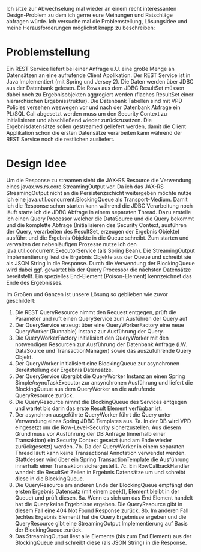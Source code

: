 

Ich sitze zur Abwechselung mal wieder an einem recht interessanten Design-Problem zu dem ich gerne eure Meinungen und Ratschläge abfragen würde. 
Ich versuche mal die Problemstellung, Lösungsidee und meine Herausforderungen möglichst knapp zu beschreiben:

# Problemstellung 
Ein REST Service liefert bei einer Anfrage u.U. eine große Menge an Datensätzen an eine aufrufende Client Applikation. 
Der REST Service ist in Java Implementiert (mit Spring und Jersey 2). Die Daten werden über JDBC aus der Datenbank gelesen. Die Rows aus dem JDBC ResultSet müssen dabei noch zu Ergebnisobjekten aggregiert werden (flaches ResultSet einer hierarchischen Ergebnisstruktur).
Die Datenbank Tabellen sind mit VPD Policies versehen weswegen vor und nach der Datenbank Abfrage ein PL/SQL Call abgesetzt werden muss um den Security Context zu initialisieren und abschließend wieder zurückzusetzen.
Die Ergebnisdatensätze sollen gestreamed geliefert werden, damit die Client Applikation schon die ersten Datensätze verarbeiten kann während der REST Service noch die restlichen ausliefert.

# Design Idee
Um die Response zu streamen sieht die JAX-RS Resource die Verwendung eines javax.ws.rs.core.StreamingOutput vor.
Da ich das JAX-RS StreamingOutput nicht an die Persistenzschicht weitergeben möchte nutze ich eine java.util.concurrent.BlockingQueue als Transport-Medium.
Damit ich die Response schon starten kann während die JDBC Verarbeitung noch läuft starte ich die JDBC Abfrage in einem separaten Thread. Dazu erstelle ich einen Query Processor welcher die DataSource und die Query bekommt und die komplette Abfrage (Initialisieren des Security Context, ausführen der Query, verarbeiten des ResultSet, erzeugen der Ergebnis Objekte) ausführt und die Ergebnis Objekte in die Queue schreibt.
Zum starten und verwalten der nebenläufigen Prozesse nutze ich den java.util.concurrent.ExecutorService (als Spring Bean).
Die StreamingOutput Implementierung liest die Ergebnis Objekte aus der Queue und schreibt sie als JSON String in die Response. Durch die Verwendung der BlockingQueue wird dabei ggf. gewartet bis der Query Processor die nächsten Datensätze bereitstellt. Ein spezielles End-Element (Poison-Element) kennzeichnet das Ende des Ergebnisses.

Im Großen und Ganzen ist unsere Lösung so geblieben wie zuvor geschildert:
1. Die REST QueryResource nimmt den Request entgegen, prüft die Parameter und ruft einen QueryService zum Ausführen der Query auf
2. Der QueryService erzeugt über eine QueryWorkerFactory eine neue QueryWorker (Runnable) Instanz zur Ausführung der Query.
3. Die QueryWorkerFactory initialisiert den QueryWorker mit den notwendigen Resourcen zur Ausführung der Datenbank Anfrage (i.W. DataSource und TransactionManager) sowie das auszuführende Query Objekt. 
4. Der QueryWorker initialisiert eine BlockingQueue zur asynchronen Bereitstellung der Ergebnis Datensätze.
5. Der QueryService übergibt die QueryWorker Instanz an einen Spring SimpleAsyncTaskExecutor zur ansynchronen Ausführung und liefert die BlockingQueue aus dem QueryWorker an die aufrufende QueryResource zurück.
6. Die QueryResource nimmt die BlockingQueue des Services entgegen und wartet bis darin das erste Result Element verfügbar ist.
7. Der asynchron ausgeführte QueryWorker führt die Query unter Verwendung eines Spring JDBC Templates aus. 
7a. In der DB wird VPD eingesetzt um die Row-Level-Security sicherzustellen. Aus diesem Grund muss vor Ausführung der DB Anfrage (innerhalb einer Transaktion) ein Security Context gesetzt (und am Ende wieder zurückgesetzt) werden. 
7b. Da der QueryWorker in einem separaten Thread läuft kann keine Transactional Annotation verwendet werden. Stattdessen wird über ein Spring TransactionTemplate die Ausführung innerhalb einer Transaktion sichergestellt.
7c. Ein RowCallbackHandler wandelt die ResultSet Zeilen in Ergebnis Datensätze um und schreibt diese in die BlockingQueue.
8. Die QueryResource am anderen Ende der BlockingQueue empfängt den ersten Ergebnis Datensatz (mit einem peek(), Element bleibt in der Queue) und prüft diesen.
8a. Wenn es sich um das End Element handelt hat die Query keine Ergebnisse ergeben. Die QueryResource gibt in diesem Fall eine 404 Not Found Response zurück.
8b. Im anderen Fall (echtes Ergebnis Element) hat die Query Ergebnisse ergeben und die QueryResource gibt eine StreamingOutput Implementierung auf Basis der BlockingQueue zurück.
9. Das StreamingOutput liest alle Elemente (bis zum End Element) aus der BlockingQueue und schreibt diese (als JSON String) in die Response.
